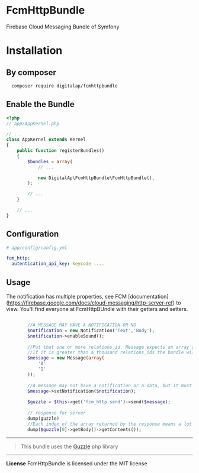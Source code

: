 # FcmHttpBundle
Firebase Cloud Messaging Bundle of Symfony 


Installation
============

By composer
---------------------------

```bash
  composer require digitalap/fcmhttpbundle
```

Enable the Bundle
-------------------------

```php
<?php
// app/AppKernel.php

// ...
class AppKernel extends Kernel
{
    public function registerBundles()
    {
        $bundles = array(
            // ...

            new DigitalAp\FcmHttpBundle\FcmHttpBundle(),
        );

        // ...
    }

    // ...
}
```

 Configuration
---------------------


```yaml
# app/config/config.yml

fcm_http:
  autentication_api_key: keycode ....
```


Usage
-------------

The notification has multiple properties, see FCM [documentation] (https://firebase.google.com/docs/cloud-messaging/http-server-ref) to view.
You'll find everyone at FcmHttpBUndle with their getters and setters.
```php

        //A MESSAGE MAY HAVE A NOTIFICATION OR NO
        $notification = new Notification('Text','Body');
        $notification->enableSound();
        
        //Put that one or more relations_id. Message expects an array as parameter
        //If it is greater than a thousand relations_ids the bundle will send the messages in a thousand
        $message = new Message(array(
            '0'
            '1'
        ));
        
        //A message may not have a notification or a data, but it must have one of the two.
        $message->setNotification($notification);
        
        $guzzle = $this->get('fcm_http.send')->send($message);
        
        // response for server 
        dump(guzzle)
        //Each index of the array returned by the response means a lot of one thousand messages
        dump($guzzle[0]->getBody()->getContents());
```

----------


>  This bundle uses the [Guzzle](https://github.com/guzzle/guzzle) php library

-----------
**License**
FcmHttpBundle is licensed under the MIT license
